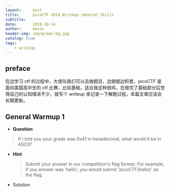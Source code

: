 ```yaml
---
layout:     post
title:      picoCTF 2018 Writeup：General Skills
subtitle:   
date:       2019-10-14
author:     kevin
header-img: img/green-bg.jpg
catalog: true
tags:
    - writeup
---
```



## preface

在边学习 ctf 的过程中，大佬叫我们可以去做题目，边做题边积累，picoCTF 是面向美国高中生的 ctf 比赛，比较基础，适合我这种弱鸡，在做完了基础部分后觉得自己的认知增进不少，就写个 writeup 来记录一下解题过程，本篇文章应该会长期更新。

## General Warmup 1



* **Question** 

  

> If I told you your grade was 0x41 in hexadecimal, what would it be in ASCII? 



* **Hint**

  

  > Submit your answer in our competition's flag format. For example, if you answer was 'hello', you would submit 'picoCTF{hello}' as the flag.

  

* Solution



